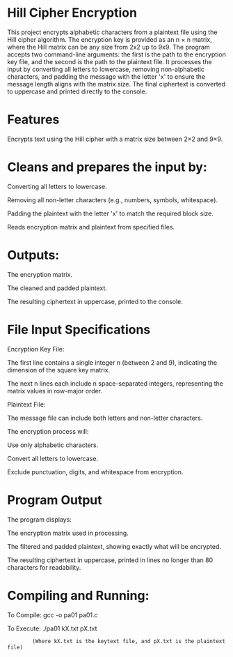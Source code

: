 # Hill Cipher Encryption

This project encrypts alphabetic characters from a plaintext file using the Hill cipher algorithm. The encryption key is provided as an n × n matrix, where the Hill matrix can be any size from 2x2 up to 9x9. The program accepts two command-line arguments: the first is the path to the encryption key file, and the second is the path to the plaintext file. It processes the input by converting all letters to lowercase, removing non-alphabetic characters, and padding the message with the letter 'x' to ensure the message length aligns with the matrix size. The final ciphertext is converted to uppercase and printed directly to the console.

# Features
Encrypts text using the Hill cipher with a matrix size between 2×2 and 9×9.

# Cleans and prepares the input by:

Converting all letters to lowercase.

Removing all non-letter characters (e.g., numbers, symbols, whitespace).

Padding the plaintext with the letter 'x' to match the required block size.

Reads encryption matrix and plaintext from specified files.

# Outputs:

The encryption matrix.

The cleaned and padded plaintext.

The resulting ciphertext in uppercase, printed to the console.

# File Input Specifications
Encryption Key File:

The first line contains a single integer n (between 2 and 9), indicating the dimension of the square key matrix.

The next n lines each include n space-separated integers, representing the matrix values in row-major order.

Plaintext File:

The message file can include both letters and non-letter characters. 

The encryption process will:

Use only alphabetic characters.

Convert all letters to lowercase.

Exclude punctuation, digits, and whitespace from encryption.

# Program Output
The program displays:

The encryption matrix used in processing.

The filtered and padded plaintext, showing exactly what will be encrypted.

The resulting ciphertext in uppercase, printed in lines no longer than 80 characters for readability.

# Compiling and Running:

To Compile: gcc -o pa01 pa01.c

To Execute: ./pa01 kX.txt pX.txt

            (Where kX.txt is the keytext file, and pX.txt is the plaintext file)

